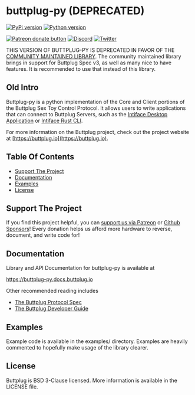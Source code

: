 # buttplug-py (DEPRECATED)

[![PyPi version](https://img.shields.io/pypi/v/buttplug)](http://pypi.org/project/buttplug)
[![Python version](https://img.shields.io/pypi/pyversions/buttplug)](http://pypi.org/project/buttplug)

[![Patreon donate button](https://img.shields.io/badge/patreon-donate-yellow.svg)](https://www.patreon.com/qdot)
[![Discord](https://img.shields.io/discord/353303527587708932.svg?logo=discord)](https://discord.buttplug.io)
[![Twitter](https://img.shields.io/twitter/follow/buttplugio.svg?style=social&logo=twitter)](https://twitter.com/buttplugio)

THIS VERSION OF BUTTPLUG-PY IS DEPRECATED IN FAVOR OF THE [COMMUNITY MAINTAINED LIBRARY](https://github.com/Siege-Wizard/buttplug-py). The community maintained library brings in support for Buttplug Spec v3, as well as many nice to have features. It is recommended to use that instead of this library.

## Old Intro

Buttplug-py is a python implementation of the Core and Client portions of the Buttplug Sex Toy
Control Protocol. It allows users to write applications that can connect to Buttplug Servers, such
as the [Intiface Desktop Application](https://github.com/intiface/intiface-desktop) or [Intiface Rust CLI](https://github.com/intiface/intiface-cli-rs).

For more information on the Buttplug project, check out the project website at
[https://buttplug.io](https://buttplug.io).

## Table Of Contents

- [Support The Project](#support-the-project)
- [Documentation](#documentation)
- [Examples](#examples)
- [License](#license)

## Support The Project

If you find this project helpful, you can [support us via Patreon](http://patreon.com/qdot) or
[Github Sponsors](http://github.com/sponsors/qdot)! Every donation helps us afford more hardware to
reverse, document, and write code for!

## Documentation

Library and API Documentation for buttplug-py is available at

https://buttplug-py.docs.buttplug.io

Other recommended reading includes

- [The Buttplug Protocol Spec](https://buttplug-spec.docs.buttplug.io)
- [The Buttplug Developer Guide](https://buttplug-developer-guide.docs.buttplug.io)

## Examples

Example code is available in the examples/ directory. Examples are heavily commented to hopefully
make usage of the library clearer.

## License

Buttplug is BSD 3-Clause licensed. More information is available in the LICENSE file.
